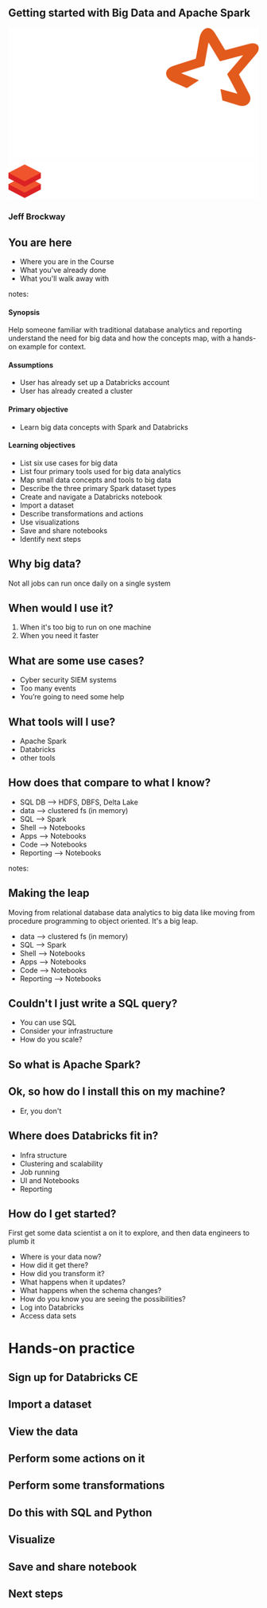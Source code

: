 ## Getting started with Big Data and Apache Spark
![Apache SPark logo](slideassets/spark-white.png)
![Databricks logo](slideassets/databricks-white.png)
### Jeff Brockway



## You are here
* Where you are in the Course
* What you've already done
* What you'll walk away with

notes:
#### Synopsis
Help someone familiar with traditional database analytics and reporting understand the need for big data and how the concepts map, with a hands-on example for context.

#### Assumptions
* User has already set up a Databricks account
* User has already created a cluster

#### Primary objective
* Learn big data concepts with Spark and Databricks

#### Learning objectives
* List six use cases for big data
* List four primary tools used for big data analytics
* Map small data concepts and tools to big data
* Describe the three primary Spark dataset types
* Create and navigate a Databricks notebook
* Import a dataset
* Describe transformations and actions
* Use visualizations
* Save and share notebooks
* Identify next steps



## Why big data?
Not all jobs can run once daily on a single system



## When would I use it?
1. When it's too big to run on one machine
2. When you need it faster



## What are some use cases?
* Cyber security SIEM systems
* Too many events
* You’re going to need some help



## What tools will I use?
* Apache Spark
* Databricks
* other tools



## How does that compare to what I know?
* SQL DB --> HDFS, DBFS, Delta Lake
* data --> clustered fs (in memory)
* SQL --> Spark
* Shell --> Notebooks
* Apps --> Notebooks
* Code --> Notebooks
* Reporting --> Notebooks

notes:
## Making the leap
Moving from relational database data analytics to big data
like moving from procedure programming to object oriented. It's a big leap.

* data --> clustered fs (in memory)
* SQL --> Spark
* Shell --> Notebooks
* Apps --> Notebooks
* Code --> Notebooks
* Reporting --> Notebooks



## Couldn't I just write a SQL query?
* You can use SQL
* Consider your infrastructure
* How do you scale?



## So what is Apache Spark?



## Ok, so how do I install this on my machine?
* Er, you don't



## Where does Databricks fit in?
* Infra structure
* Clustering and scalability
* Job running
* UI and Notebooks
* Reporting



## How do I get started?
First get some data scientist a on it to explore, and then data engineers to plumb it

* Where is your data now?
* How did it get there?
* How did you transform it?
* What happens when it updates?
* What happens when the schema changes?
* How do you know you are seeing the possibilities?
* Log into Databricks
* Access data sets



# Hands-on practice



## Sign up for Databricks CE



## Import a dataset



## View the data



## Perform some actions on it



## Perform some transformations



## Do this with SQL and Python



## Visualize



## Save and share notebook



## Next steps
